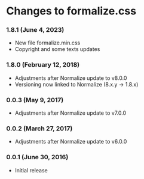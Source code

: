 # Changes to formalize.css

### 1.8.1 (June 4, 2023)

* New file formalize.min.css
* Copyright and some texts updates

### 1.8.0 (February 12, 2018)

* Adjustments after Normalize update to v8.0.0
* Versioning now linked to Normalize (8.x.y -> 1.8.x)

### 0.0.3 (May 9, 2017)

* Adjustments after Normalize update to v7.0.0

### 0.0.2 (March 27, 2017)

* Adjustments after Normalize update to v6.0.0

### 0.0.1 (June 30, 2016)

* Initial release

